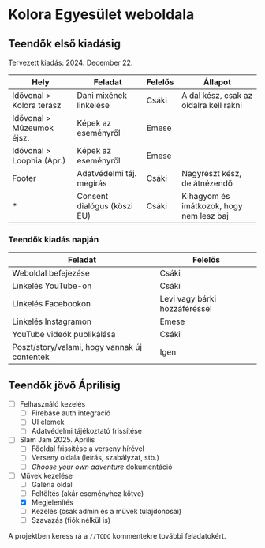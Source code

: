 # Kolora Egyesület weboldala

## Teendők első kiadásig

Tervezett kiadás: 2024. December 22.

| Hely                      | Feladat                     | Felelős | Állapot                                  |
| ------------------------- | --------------------------- | ------- | ---------------------------------------- |
| Idővonal > Kolora terasz  | Dani mixének linkelése      | Csáki   | A dal kész, csak az oldalra kell rakni   |
| Idővonal > Múzeumok éjsz. | Képek az eseményről         | Emese   |                                          |
| Idővonal > Loophia (Ápr.) | Képek az eseményről         | Emese   |                                          |
| Footer                    | Adatvédelmi táj. megírás    | Csáki   | Nagyrészt kész, de átnézendő             |
| *                         | Consent dialógus (köszi EU) | Csáki   | Kihagyom és imátkozok, hogy nem lesz baj |

### Teendők kiadás napján

| Feladat                                      | Felelős                       |
| -------------------------------------------- | ----------------------------- |
| Weboldal befejezése                          | Csáki                         |
| Linkelés YouTube-on                          | Csáki                         |
| Linkelés Facebookon                          | Levi vagy bárki hozzáféréssel |
| Linkelés Instagramon                         | Emese                         |
| YouTube videók publikálása                   | Csáki                         |
| Poszt/story/valami, hogy vannak új contentek | Igen                          |

## Teendők jövő Áprilisig

- [ ] Felhasználó kezelés
  - [ ] Firebase auth integráció
  - [ ] UI elemek
  - [ ] Adatvédelmi tájékoztató frissítése
- [ ] Slam Jam 2025. Április
  - [ ] Főoldal frissítése a verseny hírével
  - [ ] Verseny oldala (leírás, szabályzat, stb.)
  - [ ] *Choose your own adventure* dokumentáció
- [ ] Művek kezelése
  - [ ] Galéria oldal
  - [ ] Feltöltés (akár eseményhez kötve)
  - [x] Megjelenítés
  - [ ] Kezelés (csak admin és a művek tulajdonosai)
  - [ ] Szavazás (fiók nélkül is)

A projektben keress rá a `//TODO` kommentekre további feladatokért.
